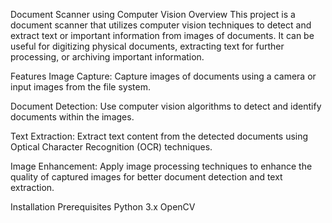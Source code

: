 Document Scanner using Computer Vision
Overview
This project is a document scanner that utilizes computer vision techniques to detect and extract text or important information from images of documents. It can be useful for digitizing physical documents, extracting text for further processing, or archiving important information.

Features
Image Capture: Capture images of documents using a camera or input images from the file system.

Document Detection: Use computer vision algorithms to detect and identify documents within the images.

Text Extraction: Extract text content from the detected documents using Optical Character Recognition (OCR) techniques.

Image Enhancement: Apply image processing techniques to enhance the quality of captured images for better document detection and text extraction.

Installation
Prerequisites
Python 3.x
OpenCV
